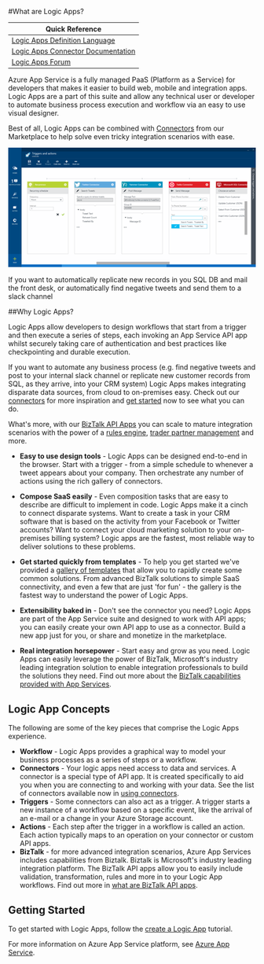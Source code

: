 <properties 
	pageTitle="What are Logic Apps?" 
	description="Learn more about App Service Logic Apps" 
	authors="kevinlam1" 
	manager="dwrede" 
	editor="" 
	services="app-service\logic" 
	documentationCenter=""/>

<tags
	ms.service="app-service-logic"
	ms.workload="na"
	ms.tgt_pltfrm="na"
	ms.devlang="na"
	ms.topic="article"
	ms.date="10/08/2015"
	ms.author="klam"/>

#What are Logic Apps?

| Quick Reference |
| --------------- |
| [Logic Apps Definition Language](https://msdn.microsoft.com/library/azure/dn948512.aspx?f=255&MSPPError=-2147217396) |
| [Logic Apps Connector Documentation](https://azure.microsoft.com/en-us/documentation/articles/app-service-logic-connectors-list/) |
| [Logic Apps Forum](https://social.msdn.microsoft.com/Forums/en-US/home?forum=azurelogicapps) |

Azure App Service is a fully managed PaaS (Platform as a Service) for developers that makes it easier to build web, mobile and integration apps. Logic Apps are a part of this suite and allow any technical user or developer to automate business process execution and workflow via an easy to use visual designer.

Best of all, Logic Apps can be combined with [Connectors][connectors] from our Marketplace to help solve even tricky integration scenarios with ease.

![Flow app designer](./media/app-service-logic-what-are-logic-apps/Designer.png)

If you want to automatically replicate new records in you SQL DB and mail the front desk, or  automatically find negative tweets and send them to a slack channel 

##Why Logic Apps?

Logic Apps allow developers to design workflows that start from a trigger and then execute a series of steps, each invoking an App Service API app whilst securely taking care of authentication and best practices like checkpointing and durable execution.

If you want to automate any business process (e.g. find negative tweets and post to your internal slack channel or replicate new customer records from SQL, as they arrive, into your CRM system) Logic Apps makes integrating disparate data sources, from cloud to on-premises easy. Check out our [connectors][connectors] for more inspiration and [get started][create] now to see what you can do. 

What's more, with our [BizTalk API Apps][biztalk] you can scale to mature integration scenarios with the power of a [rules engine][rules], [trader partner management][tpm] and more.

- **Easy to use design tools** - Logic Apps can be designed end-to-end in the browser. Start with a trigger - from a simple schedule to whenever a tweet appears about your company. Then orchestrate any number of actions  using the rich gallery of connectors.

- **Compose SaaS easily** - Even composition tasks that are easy to describe are difficult to implement in code. Logic Apps make it a cinch to connect disparate systems. Want to create a task in your CRM software that is based on the activity from your Facebook or Twitter accounts? Want to connect your cloud marketing solution to your on-premises billing system? Logic apps are the fastest, most reliable way to deliver solutions to these problems.

- **Get started quickly from templates** - To help you get started we've provided a [gallery of templates][templates] that allow you to rapidly create some common solutions. From advanced BizTalk solutions to simple SaaS connectivity, and even a few that are just 'for fun' - the gallery is the fastest way to understand the power of Logic Apps.

- **Extensibility baked in** - Don't see the connector you need? Logic Apps are part of the App Service suite and designed to work with API apps; you can easily create your own API app to use as a connector. Build a new app just for you, or share and monetize in the marketplace.

- **Real integration horsepower** - Start easy and grow as you need. Logic Apps can easily leverage the power of BizTalk, Microsoft's industry leading integration solution to enable integration professionals to build the solutions they need. Find out more about the [BizTalk capabilities provided with App Services][biztalk].

## Logic App Concepts

The following are some of the key pieces that comprise the Logic Apps experience. 

- **Workflow** - Logic Apps provides a graphical way to model your business processes as a series of steps or a workflow.
- **Connectors** - Your logic apps need access to data and services. A connector is a special type of API app. It is created specifically to aid you when you are connecting to and working with your data. See the list of connectors available now in [using connectors][connectors].
- **Triggers** - Some connectors can also act as a trigger. A trigger starts a new instance of a workflow based on a specific event, like the arrival of an e-mail or a change in your Azure Storage account.
-  **Actions** - Each step after the trigger in a workflow is called an action. Each action typically maps to an operation on your connector or custom API apps.
- **BizTalk** - for more advanced integration scenarios, Azure App Services includes capabilities from Biztalk. Biztalk is Microsoft's industry leading integration platform. The BizTalk API apps allow you to easily include validation, transformation, rules and more in to your Logic App workflows. Find out more in [what are BizTalk API apps][biztalk].

## Getting Started

To get started with Logic Apps, follow the [create a Logic App][create] tutorial.

For more information on Azure App Service platform, see [Azure App Service][appservice].

[biztalk]: app-service-logic-what-are-biztalk-api-apps.md
[appservice]: ../app-service/app-service-value-prop-what-is.md
[create]: app-service-logic-create-a-logic-app.md
[connectors]: app-service-logic-connectors-list.md
[tpm]: app-service-logic-create-a-trading-partner-agreement.md
[rules]: app-service-logic-use-biztalk-rules.md
[templates]: app-service-logic-use-logic-app-templates.md
 
